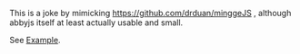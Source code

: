 This is a joke by mimicking https://github.com/drduan/minggeJS , although abbyjs itself at least actually usable and small.

See [Example](example.html).
